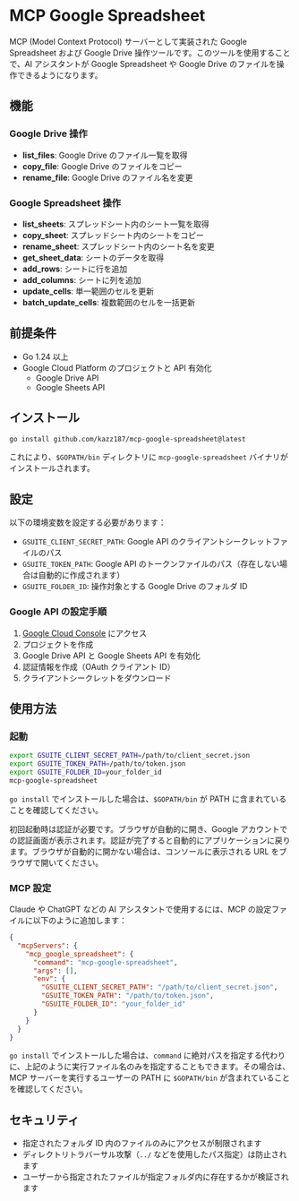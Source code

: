 # MCP Google Spreadsheet

MCP (Model Context Protocol) サーバーとして実装された Google Spreadsheet および Google Drive 操作ツールです。このツールを使用することで、AI アシスタントが Google Spreadsheet や Google Drive のファイルを操作できるようになります。

## 機能

### Google Drive 操作

- **list_files**: Google Drive のファイル一覧を取得
- **copy_file**: Google Drive のファイルをコピー
- **rename_file**: Google Drive のファイル名を変更

### Google Spreadsheet 操作

- **list_sheets**: スプレッドシート内のシート一覧を取得
- **copy_sheet**: スプレッドシート内のシートをコピー
- **rename_sheet**: スプレッドシート内のシート名を変更
- **get_sheet_data**: シートのデータを取得
- **add_rows**: シートに行を追加
- **add_columns**: シートに列を追加
- **update_cells**: 単一範囲のセルを更新
- **batch_update_cells**: 複数範囲のセルを一括更新

## 前提条件

- Go 1.24 以上
- Google Cloud Platform のプロジェクトと API 有効化
  - Google Drive API
  - Google Sheets API

## インストール

```bash
go install github.com/kazz187/mcp-google-spreadsheet@latest
```

これにより、`$GOPATH/bin` ディレクトリに `mcp-google-spreadsheet` バイナリがインストールされます。

## 設定

以下の環境変数を設定する必要があります：

- `GSUITE_CLIENT_SECRET_PATH`: Google API のクライアントシークレットファイルのパス
- `GSUITE_TOKEN_PATH`: Google API のトークンファイルのパス（存在しない場合は自動的に作成されます）
- `GSUITE_FOLDER_ID`: 操作対象とする Google Drive のフォルダ ID

### Google API の設定手順

1. [Google Cloud Console](https://console.cloud.google.com/) にアクセス
2. プロジェクトを作成
3. Google Drive API と Google Sheets API を有効化
4. 認証情報を作成（OAuth クライアント ID）
5. クライアントシークレットをダウンロード

## 使用方法

### 起動

```bash
export GSUITE_CLIENT_SECRET_PATH=/path/to/client_secret.json
export GSUITE_TOKEN_PATH=/path/to/token.json
export GSUITE_FOLDER_ID=your_folder_id
mcp-google-spreadsheet
```

`go install` でインストールした場合は、`$GOPATH/bin` が PATH に含まれていることを確認してください。

初回起動時は認証が必要です。ブラウザが自動的に開き、Google アカウントでの認証画面が表示されます。認証が完了すると自動的にアプリケーションに戻ります。ブラウザが自動的に開かない場合は、コンソールに表示される URL をブラウザで開いてください。

### MCP 設定

Claude や ChatGPT などの AI アシスタントで使用するには、MCP の設定ファイルに以下のように追加します：

```json
{
  "mcpServers": {
    "mcp_google_spreadsheet": {
      "command": "mcp-google-spreadsheet",
      "args": [],
      "env": {
        "GSUITE_CLIENT_SECRET_PATH": "/path/to/client_secret.json",
        "GSUITE_TOKEN_PATH": "/path/to/token.json",
        "GSUITE_FOLDER_ID": "your_folder_id"
      }
    }
  }
}
```

`go install` でインストールした場合は、`command` に絶対パスを指定する代わりに、上記のように実行ファイル名のみを指定することもできます。その場合は、MCP サーバーを実行するユーザーの PATH に `$GOPATH/bin` が含まれていることを確認してください。

## セキュリティ

- 指定されたフォルダ ID 内のファイルのみにアクセスが制限されます
- ディレクトリトラバーサル攻撃（`../` などを使用したパス指定）は防止されます
- ユーザーから指定されたファイルが指定フォルダ内に存在するかが検証されます
